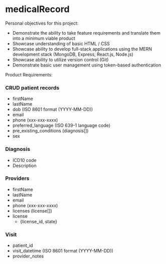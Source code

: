 # medicalRecord

Personal objectives for this project:

- Demonstrate the ability to take feature requirements and translate them into a minimum viable product
- Showcase understanding of basic HTML / CSS
- Showcase ability to develop full-stack applications using the MERN development stack (MongoDB, Express, React.js, Node.js)
- Showcase ability to utilize version control (Git)
- Demonstrate basic user management using token-based authentication

Product Requirements:

### CRUD patient records

- firstName
- lastName
- dob (ISO 8601 format (YYYY-MM-DD))
- email
- phone (xxx-xxx-xxxx)
- preferred_language (ISO 639-1 language code)
- pre_existing_conditions (diagnosis[])
- sex

### Diagnosis

- ICD10 code
- Description

### Providers

- firstName
- lastName
- email
- phone (xxx-xxx-xxxx)
- licenses (license[])
- license
  - {license_id, state}

### Visit

- patient_id
- visit_datetime (ISO 8601 format (YYYY-MM-DD))
- provider_notes
